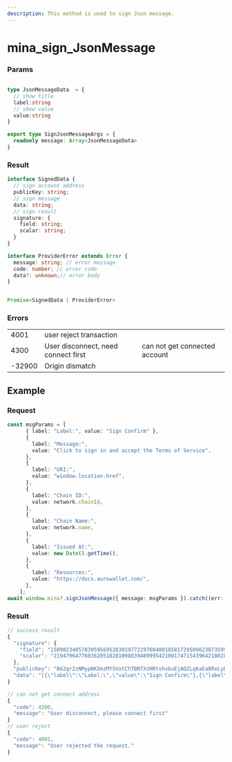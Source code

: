 ```yaml
---
description: This method is used to sign Json message.
---
```


# mina\_sign\_JsonMessage

### Params

```typescript

type JsonMessageData  = {
  // show title
  label:string
  // show value
  value:string
}

export type SignJsonMessageArgs = {
  readonly message: Array<JsonMessageData>
}

```

### Result

```typescript
interface SignedData {
  // sign account address
  publicKey: string;
  // sign message
  data: string;
  // sign result
  signature: {
    field: string;
    scalar: string;
  }
}

interface ProviderError extends Error {
  message: string; // error message
  code: number; // error code 
  data?: unknown;// error body 
}


Promise<SignedData | ProviderError> 
```

### Errors

|        |                                     |                               |
| ------ | ----------------------------------- | ----------------------------- |
| 4001   | user reject transaction             |                               |
| 4300   | User disconnect, need connect first | can not get connected account |
| -32900 | Origin dismatch                     |                               |

## Example

### Request

```typescript
const msgParams = [
      { label: "Label:", value: "Sign Confirm" },
      {
        label: "Message:",
        value: "Click to sign in and accept the Terms of Service",
      },
      {
        label: "URI:",
        value: "window.location.href",
      },
      {
        label: "Chain ID:",
        value: network.chainId,
      },
      {
        label: "Chain Name:",
        value: network.name,
      },
      {
        label: "Issued At:",
        value: new Date().getTime(),
      },
      {
        label: "Resources:",
        value: "https://docs.aurowallet.com/",
      },
    ];
await window.mina?.signJsonMessage({ message: msgParams }).catch((err: any) => err);
```

### Result

```typescript
// success result
{
  "signature": {
    "field": "15090234057839595695283019772297604801858172950962387359567660702180735659373",
    "scalar": "21947964776036205182010988394099954210017471543964218028225956286142062520626"
  },
  "publicKey": "B62qr2zNMypNKXmzMYSVotChTBRfXzHRtshvbuEjAQZLq6aEa8RxLyD",
  "data": "[{\"label\":\"Label:\",\"value\":\"Sign Confirm\"},{\"label\":\"Message:\",\"value\":\"Click to sign in and accept the Terms of Service\"},{\"label\":\"URI:\",\"value\":\"window.location.href\"},{\"label\":\"Chain ID:\",\"value\":\"mainnet\"},{\"label\":\"Chain Name:\",\"value\":\"testchain\"},{\"label\":\"Issued At:\",\"value\":1699295213633},{\"label\":\"Resources:\",\"value\":\"https://docs.aurowallet.com/\"}]"
}

// can not get connect address
{
  "code": 4300,
  "message": "User disconnect, please connect first"
}
// user reject 
{
  "code": 4001,
  "message": "User rejected the request."
}
```
